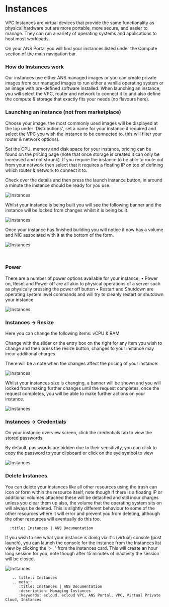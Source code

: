 # Instances

VPC Instances are virtual devices that provide the same functionality as physical hardware but are more portable,
more secure, and easier to manage. They can run a variety of operating systems and applications to host most workloads.

On your ANS Portal you will find your instances listed under the Compute section of the main navigation bar.



### How do Instances work
Our instances use either ANS managed images or you can create private images from our managed images to run either a vanilla operating system or an image with pre-defined software installed. When launching an instance, you will select the VPC, router and network to connect it to and also define the compute & storage that exactly fits your needs (no flavours here).

### Launching an Instance (not from marketplace)

Choose your image, the most commonly used images will be displayed at the top under 'Distributions', set a name for your instance if required and select the VPC you wish the instance to be connected to, this will filter your router & network options).

Set the CPU, memory and disk space for your instance, pricing can be found on the pricing page (note that once storage is created it can only be increased and not shrunk). If you require the instance to be able to route out from your network then select that it requires a floating IP on top of defining which router & network to connect it to.

Check over the details and then press the launch instance button, in around a minute the
instance should be ready for you use.

![Instances](files/instance-create.png)

Whilst your instance is being built you will see the following banner and the instance will be locked from changes whilst it is being built.

![Instances](files/instance-building.png)


Once your instance has finished building you will notice it now has a volume and NIC associated with it at the bottom of the form.

![Instances](files/instance-launched.png)

 
### Power
There are a number of power options available for your instance;
•	Power on, Reset and Power off are all akin to physical operations of a server such as physically pressing the power off button
•	Restart and Shutdown are operating system level commands and will try to cleanly restart or shutdown your instance 

![Instances](files/instance-power.png)

### Instances -> Resize

Here you can change the following items: vCPU & RAM

Change with the slider or the entry box on the right for any item you wish to change and then press the resize button, changes to your instance may incur additional charges

There will be a note when the changes affect the pricing of your instance:

![Instances](files/instance-resize.png)

Whilst your instances size is changing, a banner will be shown and you will locked from making further changes until the request completes, once the request completes, you will be able to make further actions on your instance.

![Instances](files/instance-resize-complete.png)

### Instances -> Credentials

On your instance overview screen, click the credentials tab to view the stored passwords

By default, passwords are hidden due to their sensitivity, you can click to copy the password to your clipboard or
click on the eye symbol to view

![Instances](files/instance-credentials.png)

### Delete Instances
You can delete your instances like all other resources using the trash can icon or form within the resource itself, note though if there is a floating IP or additional volumes attached these will be detached and still incur charges unless you clear them up also, the volume that the operating system sits on will always be deleted. This is slightly different behaviour to some of the other resources where it will error and prevent you from deleting, although the other resources will eventually do this too.

      :title: Instances | ANS Documentation
If you wish to see what your instance is doing via it's (virtual) console (post launch), you can launch the console for the instance from the Instances list view by clicking the '>_ ' from the instances card. This will create an hour long session for you, note though after 15 minutes of inactivity the session will be closed.

![Instances](files/instance-console.png)


```eval_rst
   .. title:: Instances
   .. meta::
      :title: Instances | ANS Documentation
      :description: Managing Instances
      :keywords: ecloud, ecloud VPC, ANS Portal, VPC, Virtual Private Cloud, Instances
```
